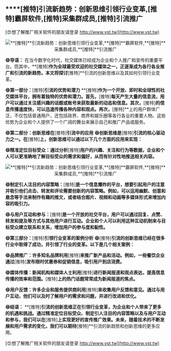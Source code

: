 ## ****[推特]**引流新趋势：创新思维引领行业变革,**[推特]**霸屏软件,**[推特]**采集群成员,**[推特]**引流推广**

[😍想了解推广相关软件的朋友请登录 http://www.vst.tw](http://www.vst.tw)

 <center><img src="https://vst.tw/MP4/tuiguang/png/5.png" alt="**[推特]**引流新趋势：创新思维引领行业变革,**[推特]**霸屏软件,**[推特]**采集群成员,**[推特]**引流推广"></center>

**😄导语：**
在当今数字化时代，社交媒体已经成为企业和个人推广和宣传的重要平台。而其中，**[推特]**作为全球最受欢迎的社交媒体之一，正逐渐成为各行各业推广和引流的新趋势。本文将探讨**[推特]**引流的创新思维以及其如何引领行业变革。

**😄第一部分：**[推特]**引流的优势和潜力**
**[推特]**作为一个开放、即时和全球性的社交媒体平台，拥有着独特的优势和潜力。首先，**[推特]**每天产生大量的信息流，用户可以通过关注感兴趣的话题或账号来获取最新的动态和信息。其次，**[推特]**的信息传播速度快，可以迅速传播各种内容和观点。再次，**[推特]**上的用户群体广泛，不仅包括普通用户，还包括政界、商界和娱乐圈等各行各业的重要人物。这些优势为企业和个人提供了一个广阔的舞台来展示自己和推广产品或服务。

**😄第二部分：创新思维在**[推特]**引流中的应用**
**😄创新思维是**[推特]**引流的核心驱动力之一。在**[推特]**上，创新思维可以通过以下几个方面的应用来实现：**

**😄精准定位目标受众：通过分析**[推特]**用户的兴趣、关注和行为等数据，企业和个人可以更准确地了解目标受众的需求和偏好，从而有针对性地推送相关内容。**

 <center><img src="https://vst.tw/MP4/tuiguang/png/3.png" alt="**[推特]**引流新趋势：创新思维引领行业变革,**[推特]**霸屏软件,**[推特]**采集群成员,**[推特]**引流推广"></center>

**😄制定引人注目的内容策略：**[推特]**是一个信息爆炸的平台，想要引起用户的注意并吸引他们点击、转发和评论需要创新的内容策略。例如，可以运用幽默、创意和悬念等手法来制作有趣的推文，或者结合图片、视频和动画等多媒体形式来增加内容的吸引力。**

**😄与用户互动和参与：**[推特]**是一个开放的社交平台，用户可以通过回复、点赞、转发和提及等方式与其他用户进行互动。企业和个人可以利用这种互动机制来与目标受众建立联系和关系，增加用户的参与度和黏性。**

**😄第三部分：**[推特]**引领行业变革的案例分析**
**😄**[推特]**引流的创新思维已经在很多行业中取得了成功，并引领了行业的变革。以下是几个相关案例：**

**😄品牌推广：许多知名品牌利用**[推特]**来推广新产品和活动。例如，一些餐饮企业通过**[推特]**发布限时优惠券和促销信息，吸引用户到店消费。**

**😄媒体传播：新闻机构和媒体人士利用**[推特]**进行新闻报道和观点表达，提高信息传播的效率和范围。**[推特]**上的热门话题常常成为新闻报道的焦点。**

**😄用户反馈：许多企业和服务提供商利用**[推特]**来收集用户反馈和意见。通过与用户互动，他们可以及时了解用户的需求和问题，并进行改进和优化。**

**😄结语：**
**[推特]**引流的创新思维正在引领行业变革，为企业和个人带来了更多的机遇和挑战。通过精准定位目标受众、制定引人注目的内容策略以及与用户互动和参与，我们可以在**[推特]**上实现更好的宣传推广效果。未来，随着技术的不断发展和用户需求的变化，我们可以期待**[推特]**引流的新趋势和创新思维的更多应用。

[😍想了解推广相关软件的朋友请登录 http://www.vst.tw](http://www.vst.tw)



